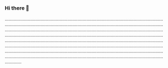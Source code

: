 ### Hi there 👋

.............................................................................................................................................................................................................................................................................................................................................................................................................................................................................................................................................................................................................................................................................................................................................................................................................................................................................................................................................................................................................................................